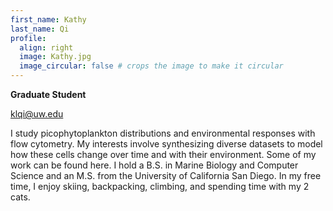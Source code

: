 ```yaml
---
first_name: Kathy
last_name: Qi
profile:
  align: right
  image: Kathy.jpg
  image_circular: false # crops the image to make it circular
---
```


**Graduate Student**

klqi@uw.edu 


I study picophytoplankton distributions and environmental responses with flow cytometry. My interests involve synthesizing diverse datasets to model how these cells change over time and with their environment. Some of my work can be found here. I hold a B.S. in Marine Biology and Computer Science and an M.S. from the University of California San Diego. In my free time, I enjoy skiing, backpacking, climbing, and spending time with my 2 cats. 
